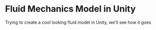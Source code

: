 # Fluid Mechanics Model in Unity
 Trying to create a cool looking fluid model in Unity, we'll see how it goes
